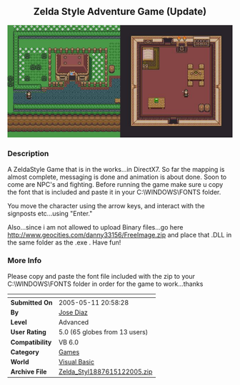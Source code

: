 ﻿<div align="center">

## Zelda Style Adventure Game \(Update\)

<img src="PIC20055121939206987.JPG">
</div>

### Description

A ZeldaStyle Game that is in the works...in DirectX7. So far the mapping is almost complete, messaging is done and animation is about done. Soon to come are NPC's and fighting. Before running the game make sure u copy the font that is included and paste it in your C:\WINDOWS\FONTS folder.

You move the character using the arrow keys, and interact with the signposts etc...using "Enter."

Also...since i am not allowed to upload Binary files...go here http://www.geocities.com/danny33156/FreeImage.zip and place that .DLL in the same folder as the .exe . Have fun!
 
### More Info
 
Please copy and paste the font file included with the zip to your C:\WINDOWS\FONTS folder in order for the game to work...thanks


<span>             |<span>
---                |---
**Submitted On**   |2005-05-11 20:58:28
**By**             |[Jose Diaz](https://github.com/Planet-Source-Code/PSCIndex/blob/master/ByAuthor/jose-diaz.md)
**Level**          |Advanced
**User Rating**    |5.0 (65 globes from 13 users)
**Compatibility**  |VB 6\.0
**Category**       |[Games](https://github.com/Planet-Source-Code/PSCIndex/blob/master/ByCategory/games__1-38.md)
**World**          |[Visual Basic](https://github.com/Planet-Source-Code/PSCIndex/blob/master/ByWorld/visual-basic.md)
**Archive File**   |[Zelda\_Styl1887615122005\.zip](https://github.com/Planet-Source-Code/jose-diaz-zelda-style-adventure-game-update__1-60509/archive/master.zip)








